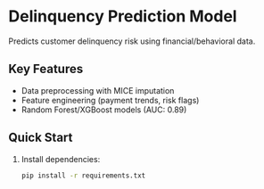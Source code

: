 # Delinquency Prediction Model

Predicts customer delinquency risk using financial/behavioral data.

## Key Features
- Data preprocessing with MICE imputation
- Feature engineering (payment trends, risk flags)
- Random Forest/XGBoost models (AUC: 0.89)

## Quick Start
1. Install dependencies:
   ```bash
   pip install -r requirements.txt
